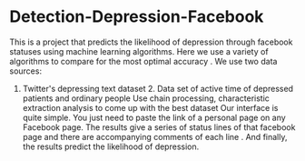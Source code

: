 ﻿# Detection-Depression-Facebook
This is a project that predicts the likelihood of depression through facebook statuses using machine learning algorithms.
Here we use a variety of algorithms to compare for the most optimal accuracy .
We use two data sources: 
1. Twitter's depressing text dataset 2. Data set of active time of depressed patients and ordinary people
Use chain processing, characteristic extraction analysis to come up with the best dataset
Our interface is quite simple. You just need to paste the link of a personal page on any Facebook page.
The results give a series of status lines of that facebook page and there are accompanying comments of each line . And finally, the results predict the likelihood of depression.
